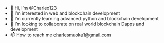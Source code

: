 - 👋 Hi, I’m @Charlex123
- 👀 I’m interested in web and blockchain development
- 🌱 I’m currently learning advanced python and blockchain development
- 💞️ I’m looking to collaborate on real world blockchain Dapps and development
- 📫 How to reach me charlesmuoka1@gmail.com

<!---
Charlex123/Charlex123 is a ✨ special ✨ repository because its `README.md` (this file) appears on your GitHub profile.
You can click the Preview link to take a look at your changes.
--->

